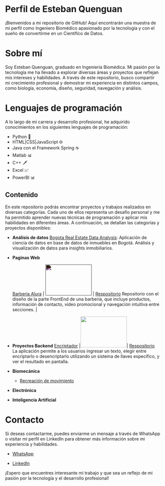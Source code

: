 # Perfil de Esteban Quenguan
¡Bienvenidos a mi repositorio de GitHub! Aquí encontrarán una muestra de mi perfil como Ingeniero Biomédico apasionado por la tecnología y con el sueño de convertirme en un Científico de Datos.

# Sobre mí
Soy Esteban Quenguan, graduado en Ingeniería Biomédica. Mi pasión por la tecnología me ha llevado a explorar diversas áreas y proyectos que reflejan mis intereses y habilidades. A través de este repositorio, busco compartir mi crecimiento profesional y demostrar mi experiencia en distintos campos, como biología, economía, diseño, seguridad, navegación y análisis.

# Lenguajes de programación
A lo largo de mi carrera y desarrollo profesional, he adquirido conocimientos en los siguientes lenguajes de programación:

- Python 🐍
- HTML|CSS|JavaScript 🌐
- Java con el Framework Spring ☕
- Matlab 📊
- C++ 🗡️
- Excel 📈
- PowerBI 📊
## Contenido

En este repositorio podrás encontrar proyectos y trabajos realizados en diversas categorías. Cada uno de ellos representa un desafío personal y me ha permitido aprender nuevas técnicas de programación y aplicar mis habilidades en diferentes áreas. A continuación, se detallan las categorías y proyectos disponibles:

- **Análisis de datos**
[Bogota Real Estate Data Analysis](https://github.com/Esteban12j/Bogota-Real-Estate-Data-Analysis.git): Aplicación de ciencia de datos en base de datos de inmuebles en Bogotá. Análisis y visualización de datos para insights inmobiliarios.

- **Paginas Web**

  [Barbería Alura](https://esteban12j.github.io/Barber-aAlura/) | <img src="https://img.freepik.com/vector-premium/barba-aislada-sobre-fondo-negro-elemento-diseno-ilustracion-vectorial_201926-1679.jpg" width="150" height="100" style="filter: invert(100%)"> | [Respositorio](https://github.com/Esteban12j/Barber-aAlura.git) Repositorio con el diseño de la parte FrontEnd de una barbería, que incluye productos, información de contacto, video promocional y navegación intuitiva entre secciones. |

   <!-- - [Proyecto 2](enlace_al_repositorio): Descripción breve del proyecto. -->


- **Proyectos Backend**
   [Encriptador](https://esteban12j.github.io/encriptador/) |<img src="https://raw.githubusercontent.com/Esteban12j/encriptador/main/Imagenes/Buscando.png" width="150" height="100" >| [Respositorio](https://github.com/Esteban12j/encriptador.git) La aplicación permite a los usuarios ingresar un texto, elegir entre encriptarlo o desencriptarlo utilizando un sistema de llaves específico, y ver el resultado en pantalla. 

  <!-- - [Proyecto 3](enlace_al_repositorio): Descripción breve del proyecto. -->

- **Biomecánica**
  - [Recreación de movimiento](https://github.com/Esteban12j/recrear_Movimiento.git)

- **Electrónica**


- **Inteligencia Artificial**

# Contacto
Si deseas contactarme, puedes enviarme un mensaje a través de WhatsApp o visitar mi perfil en LinkedIn para obtener más información sobre mi experiencia y habilidades.

- [WhatsApp](https://api.whatsapp.com/send?phone=3026057345) 

- [LinkedIn](https://www.linkedin.com/in/esteban-quenguan/)

¡Espero que encuentres interesante mi trabajo y que sea un reflejo de mi pasión por la tecnología y el desarrollo profesional!

